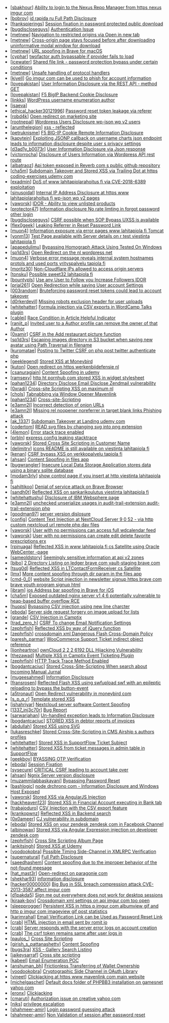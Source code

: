 * [[sbakhour](https://hackerone.com/sbakhour)] [Ability to login to the Nexus Repo Manager from https  nexus imgur com ](https://hackerone.com/reports/435457)
* [[bobrov](https://hackerone.com/bobrov)] [ id rapida ru Full Path Disclosure](https://hackerone.com/reports/165219)
* [[frankspierings](https://hackerone.com/frankspierings)] [Session fixation in password protected public download ](https://hackerone.com/reports/237184)
* [[bugdiscloseguys](https://hackerone.com/bugdiscloseguys)] [Authentication Issue](https://hackerone.com/reports/146133)
* [[metnew](https://hackerone.com/metnew)] [Navigation to restricted origins via Open in new tab ](https://hackerone.com/reports/369218)
* [[metnew](https://hackerone.com/metnew)] [Cross-origin page stays focused before after downloading  uninformative modal window for download](https://hackerone.com/reports/375259)
* [[metnew](https://hackerone.com/metnew)] [URL spoofing in Brave for macOS](https://hackerone.com/reports/369086)
* [[cyphar](https://hackerone.com/cyphar)] [twofactor auth bypassable if provider fails to load](https://hackerone.com/reports/317711)
* [[icewater](https://hackerone.com/icewater)] [Shared file link - password protection bypass under certain conditions](https://hackerone.com/reports/231917)
* [[metnew](https://hackerone.com/metnew)] [Unsafe handling of protocol handlers](https://hackerone.com/reports/369185)
* [[kiyell](https://hackerone.com/kiyell)] [Go imgur com can be used to phish for account information](https://hackerone.com/reports/384101)
* [[lovepakistan](https://hackerone.com/lovepakistan)] [User Information Disclosure via the REST API -  method GET](https://hackerone.com/reports/384782)
* [[lovepakistan](https://hackerone.com/lovepakistan)] [F5 BigIP Backend Cookie Disclosure](https://hackerone.com/reports/384905)
* [[linkks](https://hackerone.com/linkks)] [WordPress username enumeration  author ](https://hackerone.com/reports/335427)
* [[isaeva](https://hackerone.com/isaeva)] [                                                                                                   ](https://hackerone.com/reports/305915)
* [[ethical_hacker30121996](https://hackerone.com/ethical_hacker30121996)] [Password reset token leakage via referer](https://hackerone.com/reports/342693)
* [[robd4k](https://hackerone.com/robd4k)] [Open redirect on marketing site](https://hackerone.com/reports/219447)
* [[rootnepal](https://hackerone.com/rootnepal)] [Wordpress Users Disclosure  wp-json wp v2 users ](https://hackerone.com/reports/356047)
* [[arunthelegion](https://hackerone.com/arunthelegion)] [xss - reflected](https://hackerone.com/reports/384112)
* [[petruknisme](https://hackerone.com/petruknisme)] [F5 BIG-IP Cookie Remote Information Disclosure](https://hackerone.com/reports/330716)
* [[kapytein](https://hackerone.com/kapytein)] [Exploiting JSONP callback on username charts json endpoint leads to information disclosure despite user s privacy settings](https://hackerone.com/reports/361951)
* [[d3ad1y_b0073r](https://hackerone.com/d3ad1y_b0073r)] [User Information Disclosure via Json response](https://hackerone.com/reports/335779)
* [[victorrocha](https://hackerone.com/victorrocha)] [Disclosure of Users Information via Wordpress API  rest route ](https://hackerone.com/reports/335341)
* [[albatraoz](https://hackerone.com/albatraoz)] [Api token exposed in Reverb com s public github repository](https://hackerone.com/reports/352623)
* [[cha5m](https://hackerone.com/cha5m)] [Subdomain Takeover and Stored XSS via Trailing Dot at https  coding-exercises udemy com](https://hackerone.com/reports/223625)
* [[exadmin](https://hackerone.com/exadmin)] [DoS of www lahitapiolarahoitus fi via CVE-2018-6389 exploitation](https://hackerone.com/reports/335177)
* [[sinusoidal](https://hackerone.com/sinusoidal)] [Internal IP Address Disclosure at https  www lahitapiolarahoitus fi wp-json wp v2 pages](https://hackerone.com/reports/329791)
* [[yaworsk](https://hackerone.com/yaworsk)] [IDOR - Ability to view unlisted products](https://hackerone.com/reports/172545)
* [[protector47](https://hackerone.com/protector47)] [Information disclosure No rate limting in forgot password  other login ](https://hackerone.com/reports/91343)
* [[bugdiscloseguys](https://hackerone.com/bugdiscloseguys)] [CSRF possible when SOP Bypass UXSS is available](https://hackerone.com/reports/207399)
* [[flex0geek](https://hackerone.com/flex0geek)] [Leaking Referrer in Reset Password Link](https://hackerone.com/reports/297198)
* [[muon4](https://hackerone.com/muon4)] [Information exposure via error pages www lahitapiola fi Tomcat ](https://hackerone.com/reports/304708)
* [[yonm13](https://hackerone.com/yonm13)] [Test Page available with Server details on r test viestinta lahitapiola fi ](https://hackerone.com/reports/201901)
* [[apapedulimu](https://hackerone.com/apapedulimu)] [Bypassing Homograph Attack Using   Tested On Windows ](https://hackerone.com/reports/317931)
* [[sp1d3rs](https://hackerone.com/sp1d3rs)] [Open Redirect on the nl wordpress net](https://hackerone.com/reports/309058)
* [[muon4](https://hackerone.com/muon4)] [Verbose error message reveals internal system hostnames protols and used ports yrityspalvelu tapiola fi ](https://hackerone.com/reports/294464)
* [[moritz30](https://hackerone.com/moritz30)] [Non-Cloudflare IPs allowed to access origin servers](https://hackerone.com/reports/255978)
* [[tonsku](https://hackerone.com/tonsku)] [Possible sweet32 lahitapiola fi](https://hackerone.com/reports/232463)
* [[bountypls](https://hackerone.com/bountypls)] [Use any User to Follow you Increase Followers  IDOR ](https://hackerone.com/reports/245969)
* [[prial261](https://hackerone.com/prial261)] [Open Redirection while saving User account Settings ](https://hackerone.com/reports/288219)
* [[003random](https://hackerone.com/003random)] [Bruteforcing password reset tokens could lead to account takeover](https://hackerone.com/reports/271533)
* [[d0rkerdevil](https://hackerone.com/d0rkerdevil)] [Missing robots exclusion header for user uploads](https://hackerone.com/reports/275443)
* [[whitehatter](https://hackerone.com/whitehatter)] [Formula injection via CSV exports in WordCamp Talks plugin](https://hackerone.com/reports/277525)
* [[cablej](https://hackerone.com/cablej)] [Race Condition in Article Helpful Indicator](https://hackerone.com/reports/109485)
* [[ranjit_p](https://hackerone.com/ranjit_p)] [Invited user to a Author profile can remove the owner of that Author](https://hackerone.com/reports/274541)
* [[0xamir](https://hackerone.com/0xamir)] [CSRF in the Add restaurant picture function](https://hackerone.com/reports/169699)
* [[sp1d3rs](https://hackerone.com/sp1d3rs)] [Escaping images directory in S3 bucket when saving new avatar using Path Traversal in filename](https://hackerone.com/reports/254200)
* [[kuromatae](https://hackerone.com/kuromatae)] [Posting to Twitter CSRF on php post twitter authenticate php](https://hackerone.com/reports/249234)
* [[geeklegend](https://hackerone.com/geeklegend)] [Stored XSS at Moneybird](https://hackerone.com/reports/251043)
* [[kuton](https://hackerone.com/kuton)] [Open redirect on https  werkenbijdefensie nl ](https://hackerone.com/reports/242314)
* [[csanuragjain](https://hackerone.com/csanuragjain)] [Content Spoofing in udemy](https://hackerone.com/reports/172711)
* [[ramsexy](https://hackerone.com/ramsexy)] [http  ht pornhub com stored XSS in widget stylesheet](https://hackerone.com/reports/207792)
* [[pahan1234](https://hackerone.com/pahan1234)] [Directory Disclose Email Disclose Zendmail vulnerability](https://hackerone.com/reports/228112)
* [[0xradi](https://hackerone.com/0xradi)] [Cross-site Scripting XSS on maximum nl ](https://hackerone.com/reports/228006)
* [[chols](https://hackerone.com/chols)] [Tabnabbing via Window Opener Mavenlink](https://hackerone.com/reports/220737)
* [[pahan1234](https://hackerone.com/pahan1234)] [Cross-site-Scripting](https://hackerone.com/reports/226203)
* [[e3amn2l](https://hackerone.com/e3amn2l)] [Incorrect detection of onion URLs](https://hackerone.com/reports/181210)
* [[e3amn2l](https://hackerone.com/e3amn2l)] [Missing rel noopener noreferrer in target blank links Phishing attack ](https://hackerone.com/reports/181225)
* [[ak_1337](https://hackerone.com/ak_1337)] [Subdomain Takeover at Landing udemy com ](https://hackerone.com/reports/208719)
* [[codertom](https://hackerone.com/codertom)] [READ svg files by changing svg into png extension](https://hackerone.com/reports/161301)
* [[4lemon](https://hackerone.com/4lemon)] [Error stack trace enabled](https://hackerone.com/reports/74515)
* [[prbln](https://hackerone.com/prbln)] [express config leaking stacktrace](https://hackerone.com/reports/205069)
* [[yaworsk](https://hackerone.com/yaworsk)] [Stored Cross Site Scripting in Customer Name](https://hackerone.com/reports/211643)
* [[delimitry](https://hackerone.com/delimitry)] [ icons README is still available on viestinta lahitapiola fi](https://hackerone.com/reports/208141)
* [[kenan](https://hackerone.com/kenan)] [CSRF bypass  XSS on verkkopalvelu tapiola fi](https://hackerone.com/reports/200683)
* [[ahsan](https://hackerone.com/ahsan)] [Content Spoofing in files app](https://hackerone.com/reports/179073)
* [[bugwrangler](https://hackerone.com/bugwrangler)] [Insecure Local Data Storage  Application stores data using a binary sqlite database](https://hackerone.com/reports/57918)
* [[modam3rly](https://hackerone.com/modam3rly)] [show control page if you insert  at http  viestinta lahitapiola fi ](https://hackerone.com/reports/205920)
* [[sahiltikoo](https://hackerone.com/sahiltikoo)] [Denial of service attack on Brave Browser ](https://hackerone.com/reports/176066)
* [[sandh0t](https://hackerone.com/sandh0t)] [Reflected XSS on sankarikoulutus viestinta lahitapiola fi ](https://hackerone.com/reports/191095)
* [[whitehattushu](https://hackerone.com/whitehattushu)] [Disclosure of IBM Websphere page](https://hackerone.com/reports/184452)
* [[e3amn2l](https://hackerone.com/e3amn2l)] [unchecked unserialize usages in audit-trail-extension audit-trail-extension php](https://hackerone.com/reports/185909)
* [[goodman97](https://hackerone.com/goodman97)] [server version dislosure](https://hackerone.com/reports/179217)
* [[config](https://hackerone.com/config)] [Content Text Injection at NextCloud Server 9 0 52 - via http  custom nextcloud url remote php dav files ](https://hackerone.com/reports/149798)
* [[yaworsk](https://hackerone.com/yaworsk)] [User with no permissions can access full wdcalendar feed](https://hackerone.com/reports/141541)
* [[yaworsk](https://hackerone.com/yaworsk)] [User with no permissions can create edit delete favorite prescriptions erx ](https://hackerone.com/reports/142101)
* [[rpinuaga](https://hackerone.com/rpinuaga)] [Reflected XSS in www lahitapiola fi  cs Satellite using Oracle WebCenter -page](https://hackerone.com/reports/164578)
* [[sameoldstory](https://hackerone.com/sameoldstory)] [Seemingly sensitive information at api v2 zones](https://hackerone.com/reports/165131)
* [[bibo](https://hackerone.com/bibo)] [2 Directory Listing on ledger brave com  vault-staging brave com](https://hackerone.com/reports/175320)
* [[tsug0d](https://hackerone.com/tsug0d)] [Reflected XSS in LTContactFormReceiver  cs Satellite ](https://hackerone.com/reports/172595)
* [[lmx](https://hackerone.com/lmx)] [More content spoofing through dir param in the files app](https://hackerone.com/reports/154827)
* [[cmd-0_0](https://hackerone.com/cmd-0_0)] [ website Script injection in newsletter signup https  brave com brave youth program signup html](https://hackerone.com/reports/175403)
* [[ibram](https://hackerone.com/ibram)] [ ios Address bar spoofing in Brave for iOS](https://hackerone.com/reports/176929)
* [[cha5m](https://hackerone.com/cha5m)] [Exposed outdated nginx server v1 4 6 potentially vulnerable to heap-based buffer overflow  RCE](https://hackerone.com/reports/168485)
* [[huops](https://hackerone.com/huops)] [Bypassing CSV injection using new line charcter](https://hackerone.com/reports/160500)
* [[eboda](https://hackerone.com/eboda)] [Server side request forgery on image upload for lists](https://hackerone.com/reports/158016)
* [[grande](https://hackerone.com/grande)] [CSV Injection in Camptix](https://hackerone.com/reports/164674)
* [[trad_zero_h](https://hackerone.com/trad_zero_h)] [CSRF To change Email Notification Settings ](https://hackerone.com/reports/157956)
* [[zephrfish](https://hackerone.com/zephrfish)] [Reflected XSS by way of jQuery function](https://hackerone.com/reports/141493)
* [[zephrfish](https://hackerone.com/zephrfish)] [ crossdomain xml Dangerous Flash Cross-Domain Policy](https://hackerone.com/reports/105655)
* [[paresh_parmar](https://hackerone.com/paresh_parmar)] [WooCommerce Support Ticket indirect object reference](https://hackerone.com/reports/91599)
* [[lionheartrox](https://hackerone.com/lionheartrox)] [ownCloud 2 2 2 6192 DLL Hijacking Vulnerability](https://hackerone.com/reports/151475)
* [[thezawad](https://hackerone.com/thezawad)] [Multiple XSS in Camptix Event Ticketing Plugin](https://hackerone.com/reports/152958)
* [[zephrfish](https://hackerone.com/zephrfish)] [HTTP Track Trace Method Enabled](https://hackerone.com/reports/119860)
* [[bogdantcaciuc](https://hackerone.com/bogdantcaciuc)] [ Stored Cross-Site-Scripting When search about Incoming  Manual Jurnal ](https://hackerone.com/reports/154397)
* [[mugeesahmed](https://hackerone.com/mugeesahmed)] [Information Disclosure](https://hackerone.com/reports/143064)
* [[fransrosen](https://hackerone.com/fransrosen)] [Reflected Flash XSS using swfupload swf with an epileptic reloading to bypass the button-event](https://hackerone.com/reports/91421)
* [[a5tronaut](https://hackerone.com/a5tronaut)] [Open Redirect vulnerability in moneybird com](https://hackerone.com/reports/131728)
* [[s_p_q_r](https://hackerone.com/s_p_q_r)] [Template stored XSS](https://hackerone.com/reports/141198)
* [[ishahriyar](https://hackerone.com/ishahriyar)] [Nextcloud server software Content Spoofing](https://hackerone.com/reports/145463)
* [[1337_inj3c70r](https://hackerone.com/1337_inj3c70r)] [Bug Report ](https://hackerone.com/reports/142940)
* [[sarwarjahan](https://hackerone.com/sarwarjahan)] [Un-handled exception leads to Information Disclosure](https://hackerone.com/reports/96847)
* [[bogdantcaciuc](https://hackerone.com/bogdantcaciuc)] [ STORED XSS in debtor reports of  invoices ](https://hackerone.com/reports/142893)
* [[abdullah](https://hackerone.com/abdullah)] [Stored XSS using SVG ](https://hackerone.com/reports/148853)
* [[lukasreschke](https://hackerone.com/lukasreschke)] [Stored Cross-Site-Scripting in CMS Airship s authors profiles](https://hackerone.com/reports/148741)
* [[whitehatter](https://hackerone.com/whitehatter)] [Stored XSS in SupportFlow Ticket Subject](https://hackerone.com/reports/145086)
* [[whitehatter](https://hackerone.com/whitehatter)] [Stored XSS from ticket messages in admin table in SupportFlow](https://hackerone.com/reports/145091)
* [[geekboy](https://hackerone.com/geekboy)] [BYASSING OTP Verification](https://hackerone.com/reports/130460)
* [[eboda](https://hackerone.com/eboda)] [Session Fixation](https://hackerone.com/reports/135797)
* [[sysecure](https://hackerone.com/sysecure)] [ CRITICAL  CSRF leading to account take over ](https://hackerone.com/reports/141344)
* [[ahsan](https://hackerone.com/ahsan)] [Ngnix Server version disclosure](https://hackerone.com/reports/141125)
* [[muzammilabbaskayani](https://hackerone.com/muzammilabbaskayani)] [Bypassing Password Reset ](https://hackerone.com/reports/141734)
* [[bashlogic](https://hackerone.com/bashlogic)] [node drchrono com - Information Disclosure and Windows Host Exposed](https://hackerone.com/reports/141174)
* [[yaworsk](https://hackerone.com/yaworsk)] [Stored XSS via AngularJS Injection](https://hackerone.com/reports/141463)
* [[hackheaven123](https://hackerone.com/hackheaven123)] [Stored XSS in Financial Account executing in Bank tab](https://hackerone.com/reports/131038)
* [[trabajoduro](https://hackerone.com/trabajoduro)] [CSV Injection with the CSV export feature](https://hackerone.com/reports/130338)
* [[krankopwnz](https://hackerone.com/krankopwnz)] [Reflected XSS in Backend search](https://hackerone.com/reports/136600)
* [[0x0ameer](https://hackerone.com/0x0ameer)] [CJ vulnerability in subdomain](https://hackerone.com/reports/140392)
* [[eboda](https://hackerone.com/eboda)] [Stored XSS on your zendesk zendesk com in Facebook Channel](https://hackerone.com/reports/129862)
* [[albinowax](https://hackerone.com/albinowax)] [Stored XSS via Angular Expression injection on developer zendesk com](https://hackerone.com/reports/117480)
* [[zephrfish](https://hackerone.com/zephrfish)] [Cross Site Scripting   Album Page](https://hackerone.com/reports/82929)
* [[ankitsingh](https://hackerone.com/ankitsingh)] [Stored XSS at Udemy](https://hackerone.com/reports/132602)
* [[voodookobra](https://hackerone.com/voodookobra)] [Possible Timing Side-Channel in XMLRPC Verification](https://hackerone.com/reports/107296)
* [[supernatural](https://hackerone.com/supernatural)] [Full Path Disclosure](https://hackerone.com/reports/115337)
* [[saeedhashem](https://hackerone.com/saeedhashem)] [Content spoofing due to the improper behavior of the not-found meesage](https://hackerone.com/reports/115230)
* [[hat_mast3r](https://hackerone.com/hat_mast3r)] [Open-redirect on paragonie com](https://hackerone.com/reports/113112)
* [[shekhar93](https://hackerone.com/shekhar93)] [information disclosure](https://hackerone.com/reports/78765)
* [[hacker00000000](https://hackerone.com/hacker00000000)] [Big Bug in SSL  breach compression attack CVE-2013-3587 affect imgur com](https://hackerone.com/reports/111752)
* [[d1pakda5](https://hackerone.com/d1pakda5)] [ Sign me out everywhere does not work for desktop sessions](https://hackerone.com/reports/91350)
* [[kiraak-boy](https://hackerone.com/kiraak-boy)] [Crossdomain xml settings on api imgur com too open](https://hackerone.com/reports/91604)
* [[sleepprogger](https://hackerone.com/sleepprogger)] [Persistent XSS in https  p imgur com albumview gif and http  p imgur com imageview gif  post statistics](https://hackerone.com/reports/96467)
* [[karimrahal](https://hackerone.com/karimrahal)] [Email Verification Link can be Used as Password Reset Link ](https://hackerone.com/reports/98469)
* [[crab](https://hackerone.com/crab)] [HTML injection in email sent by romit io](https://hackerone.com/reports/57914)
* [[crab](https://hackerone.com/crab)] [Server responds with the server error logs on account creation](https://hackerone.com/reports/57692)
* [[crab](https://hackerone.com/crab)] [The csrf token remains same after user logs in](https://hackerone.com/reports/49974)
* [[paulos_](https://hackerone.com/paulos_)] [Cross Site Scripting](https://hackerone.com/reports/95599)
* [[girish_s_pattanashetty](https://hackerone.com/girish_s_pattanashetty)] [Content Spoofing ](https://hackerone.com/reports/90753)
* [[bugs3ra](https://hackerone.com/bugs3ra)] [XSS - Gallery Search Listing](https://hackerone.com/reports/76713)
* [[jaikeysarraf](https://hackerone.com/jaikeysarraf)] [Cross site scripting](https://hackerone.com/reports/63888)
* [[kabeel](https://hackerone.com/kabeel)] [Email Enumeration POC ](https://hackerone.com/reports/47627)
* [[anshuman_bh](https://hackerone.com/anshuman_bh)] [Frictionless Transferring of Wallet Ownership](https://hackerone.com/reports/46618)
* [[voodookobra](https://hackerone.com/voodookobra)] [Cryptographic Side Channel in OAuth Library](https://hackerone.com/reports/31168)
* [[vineet](https://hackerone.com/vineet)] [Clickjacking at https  www mavenlink com main website ](https://hackerone.com/reports/14631)
* [[michelgaschet](https://hackerone.com/michelgaschet)] [Default docs folder of PHPBB3 installation on gamesnet yahoo com](https://hackerone.com/reports/17506)
* [[eronx](https://hackerone.com/eronx)] [Clickjacking](https://hackerone.com/reports/21110)
* [[cmaruti](https://hackerone.com/cmaruti)] [Authorization issue on creative yahoo com](https://hackerone.com/reports/12685)
* [[niks](https://hackerone.com/niks)] [privilege escalation](https://hackerone.com/reports/21210)
* [[shahmeer-amir](https://hackerone.com/shahmeer-amir)] [Login password guessing attack](https://hackerone.com/reports/14570)
* [[shahmeer-amir](https://hackerone.com/shahmeer-amir)] [Non Validation of session after password reset](https://hackerone.com/reports/15852)
